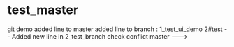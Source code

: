 # test_master
git demo
added line to master
added line to branch : 1_test_ui_demo
2#test -- Added new line in 2_test_branch
check conflict master --->
